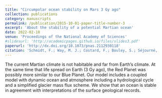 ```yaml
---
title: "Circumpolar ocean stability on Mars 3 Gy ago"
collection: publications
category: manuscripts
permalink: /publication/2015-10-01-paper-title-number-3
excerpt: 'About the stability of a potential Martian ocean'
date: 2022-02-18
venue: 'Proceedings of the National Academy of Sciences'
#slidesurl: 'http://academicpages.github.io/files/slides3.pdf'
paperurl: 'http://dx.doi.org/10.1073/pnas.2112930118'
citation: 'Schmidt, F.; Way, M. J.; Costard, F.; Bouley, S.; Séjourné, A. & Aleinov, I. Circumpolar ocean stability on Mars 3 Gy ago, Proceedings of the National Academy of Sciences, 2022, 119, e2112930118,'
---
```


The current Martian climate is not habitable and far from Earth’s climate. At the same time that life spread on Earth (3 Gy ago), the Red Planet was possibly more similar to our Blue Planet. Our model includes a coupled model with dynamic ocean and atmosphere including a hydrological cycle and a simplified glacier mass flux scheme. We show that an ocean is stable in agreement with interpretations of the surface geological records.
